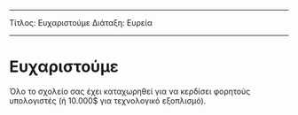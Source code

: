 * * *

Τίτλος: Ευχαριστούμε Διάταξη: Ευρεία

* * *

# Ευχαριστούμε

Όλο το σχολείο σας έχει καταχωρηθεί για να κερδίσει φορητούς υπολογιστές (ή 10.000$ για τεχνολογικό εξοπλισμό).